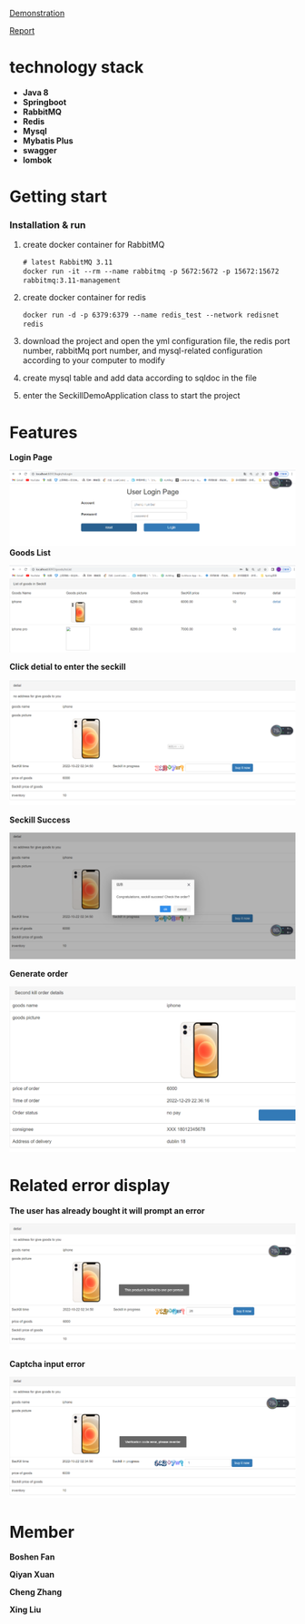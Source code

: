 [Demonstration](https://drive.google.com/file/d/17UmEyb_7AfsdKj5wbV2a3qGk6OTtDsdC/view)

[Report](./FinalTeamTemplate.pdf)


# technology stack

- **Java 8**
- **Springboot**
- **RabbitMQ**
- **Redis**
- **Mysql**
- **Mybatis Plus**
- **swagger**
- **lombok**

# Getting start

### Installation & run

1. create docker container for RabbitMQ

   ```shell
   # latest RabbitMQ 3.11
   docker run -it --rm --name rabbitmq -p 5672:5672 -p 15672:15672 rabbitmq:3.11-management
   ```

   

2. create docker container for redis

   ```shell
   docker run -d -p 6379:6379 --name redis_test --network redisnet redis
   ```

3. download the project and open the yml configuration file, the redis port number, rabbitMq port number, and mysql-related configuration according to your computer to modify

2. create mysql table and add data according to sqldoc in the file

3. enter the SeckillDemoApplication class to start the project



# Features

**Login Page**

![](readme_imgs/1.jpg)
**Goods List**

![](readme_imgs/2.jpg)

**Click detial to enter the seckill**

![](readme_imgs/3.jpg)

**Seckill Success**

![](readme_imgs/4.jpg)

**Generate order**

![](readme_imgs/5.jpg)

# Related error display

**The user has already bought it will prompt an error**

![](readme_imgs/6.jpg)

**Captcha input error**

![](readme_imgs/7.jpg)

# Member

**Boshen Fan**

**Qiyan Xuan**

**Cheng Zhang**

**Xing Liu**

